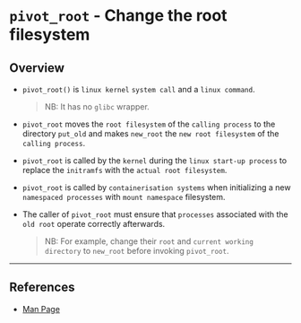 # `pivot_root` - Change the root filesystem

## Overview

* `pivot_root()` is `linux kernel` `system call` and a `linux command`.

    > NB: It has no `glibc` wrapper.

* `pivot_root` moves the `root filesystem` of the `calling process` to the directory `put_old` and makes `new_root` the `new root filesystem` of the `calling process`.

* `pivot_root` is called by the `kernel` during the `linux start-up process` to replace the `initramfs` with the `actual root filesystem`.

* `pivot_root` is called by `containerisation systems` when initializing a new `namespaced processes` with `mount namespace` filesystem.

* The caller of `pivot_root` must ensure that `processes` associated with the `old root` operate correctly afterwards. 

    > NB: For example, change their `root` and `current working directory` to `new_root` before invoking `pivot_root`.

---

## References

* [Man Page](http://man7.org/linux/man-pages/man2/pivot_root.2.html)